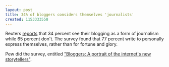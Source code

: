 ```yaml
---
layout: post
title: 34% of bloggers considers themselves 'journalists'
created: 1153333558
---
```

Reuters <a href= "http://today.reuters.com/news/newsArticle.aspx?type=technologyNews&storyID=2006-07-19T083506Z_01_N18122033_RTRUKOC_0_US-MEDIA-BLOGS-SURVEY.xml&archived=False" target="_blank">reports</a> that 34 percent see their blogging as a form of journalism while 65 percent don't. The survey found that 77 percent write to personally express themselves, rather than for fortune and glory.

Pew did the survey, entitled <a href="http://www.pewinternet.org/PPF/r/186/report_display.asp" target="_blank">"Bloggers: A portrait of the internet's new storytellers"</a>.

